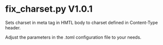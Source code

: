 fix_charset.py V1.0.1
=====================

Sets charset in meta tag in HMTL body to charset defined in Content-Type header.

Adjust the parameters in the .toml configuration file to your needs.
